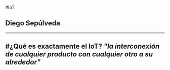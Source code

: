 #IoT
## Diego Sepúlveda
---
#¿Qué es exactamente el IoT?
_"la interconexión de cualquier producto con cualquier otro a su alrededor"_
--

